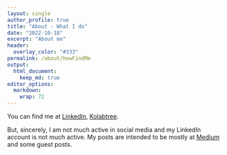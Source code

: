 ```yaml
---
layout: single
author_profile: true
title: "About - What I do"
date: "2022-10-18"
excerpt: "About me"
header:
  overlay_color: "#333"
permalink: /about/howFindMe
output: 
  html_document:
    keep_md: true
editor_options: 
  markdown: 
    wrap: 72
---
```




You can find me at [LinkedIn](https://www.linkedin.com/in/tomoe-gusberti-8a139333/), [Kolabtree](https://www.kolabtree.com/find-an-expert/tomoe-gusberti).

But, sincerely, I am not much active in social media and my LinkedIn account is not much active. My posts are intended to be mostly at [Medium](tomoegusberti.medium.com) and some guest posts.
